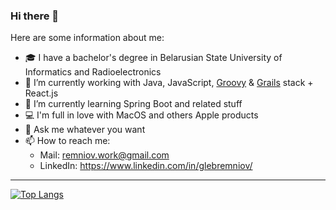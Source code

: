 ### Hi there 👋

Here are some information about me:

- 🎓 I have a bachelor's degree in Belarusian State University of Informatics and Radioelectronics
- 💼 I’m currently working with Java, JavaScript, [Groovy](https://groovy-lang.org) & [Grails](https://grails.org) stack + React.js
- 🌱 I’m currently learning Spring Boot and related stuff
- 💻 I'm full in love with MacOS and others Apple products
- 💬 Ask me whatever you want
- 📫 How to reach me: 
  - Mail: [remniov.work@gmail.com](mailto:remniov.work@gmail.com)
  - LinkedIn: https://www.linkedin.com/in/glebremniov/

---

[![Top Langs](https://github-readme-stats.vercel.app/api/top-langs/?username=glebremniov&layout=compact&hide=html)](https://github.com/glebremniov/glebremniov)
